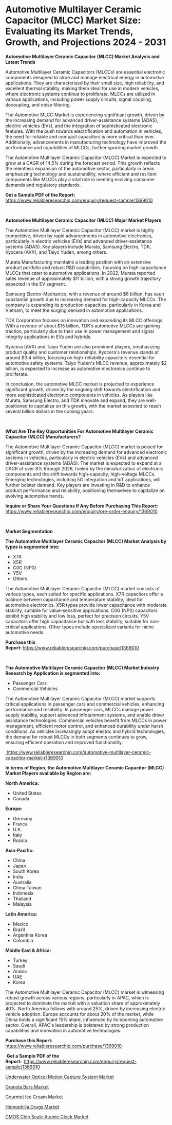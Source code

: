 <p><h1>Automotive Multilayer Ceramic Capacitor (MLCC) Market Size: Evaluating its Market Trends, Growth, and Projections 2024 - 2031</h1></p><p><strong>Automotive Multilayer Ceramic Capacitor (MLCC) Market Analysis and Latest Trends</strong></p>
<p><p>Automotive Multilayer Ceramic Capacitors (MLCCs) are essential electronic components designed to store and manage electrical energy in automotive applications. They are characterized by their small size, high reliability, and excellent thermal stability, making them ideal for use in modern vehicles, where electronic systems continue to proliferate. MLCCs are utilized in various applications, including power supply circuits, signal coupling, decoupling, and noise filtering.</p><p>The Automotive MLCC Market is experiencing significant growth, driven by the increasing demand for advanced driver-assistance systems (ADAS), electric vehicles (EVs), and the integration of sophisticated electronic features. With the push towards electrification and automation in vehicles, the need for reliable and compact capacitors is more critical than ever. Additionally, advancements in manufacturing technology have improved the performance and capabilities of MLCCs, further spurring market growth. </p><p>The Automotive Multilayer Ceramic Capacitor (MLCC) Market is expected to grow at a CAGR of 14.5% during the forecast period. This growth reflects the relentless expansion of the automotive sector, particularly in areas emphasizing technology and sustainability, where efficient and resilient components like MLCCs play a vital role in meeting evolving consumer demands and regulatory standards.</p></p>
<p><strong>Get a Sample PDF of the Report:&nbsp;</strong> <a href="https://www.reliableresearchiq.com/enquiry/request-sample/1369010?utm_campaign=101&utm_medium=2&utm_source=Github&utm_content=ia&utm_term=06122024&utm_id=automotive-multilayer-ceramic-capacitor-mlcc">https://www.reliableresearchiq.com/enquiry/request-sample/1369010</a></p>
<p>&nbsp;</p>
<p><strong>Automotive Multilayer Ceramic Capacitor (MLCC) Major Market Players</strong></p>
<p><p>The Automotive Multilayer Ceramic Capacitor (MLCC) market is highly competitive, driven by rapid advancements in automotive electronics, particularly in electric vehicles (EVs) and advanced driver-assistance systems (ADAS). Key players include Murata, Samsung Electro, TDK, Kyocera (AVX), and Taiyo Yuden, among others.</p><p>Murata Manufacturing maintains a leading position with an extensive product portfolio and robust R&D capabilities, focusing on high-capacitance MLCCs that cater to automotive applications. In 2022, Murata reported sales revenue of approximately $11 billion, with a strong growth trajectory expected in the EV segment.</p><p>Samsung Electro-Mechanics, with a revenue of around $6 billion, has seen substantial growth due to increasing demand for high-capacity MLCCs. The company is expanding its production capacities, particularly in Korea and Vietnam, to meet the surging demand in automotive applications.</p><p>TDK Corporation focuses on innovation and expanding its MLCC offerings. With a revenue of about $15 billion, TDK’s automotive MLCCs are gaining traction, particularly due to their use in power management and signal integrity applications in EVs and hybrids.</p><p>Kyocera (AVX) and Taiyo Yuden are also prominent players, emphasizing product quality and customer relationships. Kyocera's revenue stands at around $3.4 billion, focusing on high-reliability capacitors essential for automotive safety systems. Taiyo Yuden's MLCC revenue, approximately $2 billion, is expected to increase as automotive electronics continue to proliferate.</p><p>In conclusion, the automotive MLCC market is projected to experience significant growth, driven by the ongoing shift towards electrification and more sophisticated electronic components in vehicles. As players like Murata, Samsung Electro, and TDK innovate and expand, they are well-positioned to capitalize on this growth, with the market expected to reach several billion dollars in the coming years.</p></p>
<p>&nbsp;</p>
<p><strong>What Are The Key Opportunities For Automotive Multilayer Ceramic Capacitor (MLCC) Manufacturers?</strong></p>
<p><p>The Automotive Multilayer Ceramic Capacitor (MLCC) market is poised for significant growth, driven by the increasing demand for advanced electronic systems in vehicles, particularly in electric vehicles (EVs) and advanced driver-assistance systems (ADAS). The market is expected to expand at a CAGR of over 8% through 2028, fueled by the miniaturization of electronic components and the shift towards high-capacity, high-voltage MLCCs. Emerging technologies, including 5G integration and IoT applications, will further bolster demand. Key players are investing in R&D to enhance product performance and reliability, positioning themselves to capitalize on evolving automotive trends.</p></p>
<p><strong>Inquire or Share Your Questions If Any Before Purchasing This Report:</strong> <a href="https://www.reliableresearchiq.com/enquiry/pre-order-enquiry/1369010?utm_campaign=101&utm_medium=2&utm_source=Github&utm_content=ia&utm_term=06122024&utm_id=automotive-multilayer-ceramic-capacitor-mlcc">https://www.reliableresearchiq.com/enquiry/pre-order-enquiry/1369010</a></p>
<p>&nbsp;</p>
<p><strong>Market Segmentation</strong></p>
<p><strong>The Automotive Multilayer Ceramic Capacitor (MLCC) Market Analysis by types is segmented into:</strong></p>
<p><ul><li>X7R</li><li>X5R</li><li>C0G (NP0)</li><li>Y5V</li><li>Others</li></ul></p>
<p><p>The Automotive Multilayer Ceramic Capacitor (MLCC) market consists of various types, each suited for specific applications. X7R capacitors offer a balance between capacitance and temperature stability, ideal for automotive electronics. X5R types provide lower capacitance with moderate stability, suitable for value-sensitive applications. C0G (NP0) capacitors exhibit high stability and low loss, perfect for precision circuits. Y5V capacitors offer high capacitance but with less stability, suitable for non-critical applications. Other types include specialized variants for niche automotive needs.</p></p>
<p><strong>Purchase this Report:&nbsp;</strong><a href="https://www.reliableresearchiq.com/purchase/1369010?utm_campaign=101&utm_medium=2&utm_source=Github&utm_content=ia&utm_term=06122024&utm_id=automotive-multilayer-ceramic-capacitor-mlcc">https://www.reliableresearchiq.com/purchase/1369010</a></p>
<p>&nbsp;</p>
<p><strong>The Automotive Multilayer Ceramic Capacitor (MLCC) Market Industry Research by Application is segmented into:</strong></p>
<p><ul><li>Passenger Cars</li><li>Commercial Vehicles</li></ul></p>
<p><p>The Automotive Multilayer Ceramic Capacitor (MLCC) market supports critical applications in passenger cars and commercial vehicles, enhancing performance and reliability. In passenger cars, MLCCs manage power supply stability, support advanced infotainment systems, and enable driver assistance technologies. Commercial vehicles benefit from MLCCs in power management, efficient motor control, and enhanced durability under harsh conditions. As vehicles increasingly adopt electric and hybrid technologies, the demand for robust MLCCs in both segments continues to grow, ensuring efficient operation and improved functionality.</p></p>
<p><a href="https://www.reliableresearchiq.com/automotive-multilayer-ceramic-capacitor-market-r1369010?utm_campaign=101&utm_medium=2&utm_source=Github&utm_content=ia&utm_term=06122024&utm_id=automotive-multilayer-ceramic-capacitor-mlcc">&nbsp;https://www.reliableresearchiq.com/automotive-multilayer-ceramic-capacitor-market-r1369010</a></p>
<p><strong>In terms of Region, the Automotive Multilayer Ceramic Capacitor (MLCC) Market Players available by Region are:</strong></p>
<p>
    <p> <strong> North America: </strong>
        <ul>
            <li>United States</li>
            <li>Canada</li>
        </ul>
        </p> 
    <p> <strong> Europe: </strong>
        <ul>
            <li>Germany</li>
            <li>France</li>
            <li>U.K.</li>
            <li>Italy</li>
            <li>Russia</li>
        </ul>
        </p> 
    <p> <strong> Asia-Pacific: </strong>
        <ul>
            <li>China</li>
            <li>Japan</li>
            <li>South Korea</li>
            <li>India</li>
            <li>Australia</li>
            <li>China Taiwan</li>
            <li>Indonesia</li>
            <li>Thailand</li>
            <li>Malaysia</li>
        </ul>
        </p> 
    <p> <strong> Latin America: </strong>
        <ul>
            <li>Mexico</li>
            <li>Brazil</li>
            <li>Argentina Korea</li>
            <li>Colombia</li>
        </ul>
        </p> 
    <p> <strong> Middle East & Africa: </strong>
        <ul>
            <li>Turkey</li>
            <li>Saudi</li>
            <li>Arabia</li>
            <li>UAE</li>
            <li>Korea</li>
        </ul>
    </p>
    </p>
<p><p>The Automotive Multilayer Ceramic Capacitor (MLCC) market is witnessing robust growth across various regions, particularly in APAC, which is projected to dominate the market with a valuation share of approximately 40%. North America follows with around 25%, driven by increasing electric vehicle adoption. Europe accounts for about 20% of the market, while China holds a significant 15% share, influenced by its booming automotive sector. Overall, APAC's leadership is bolstered by strong production capabilities and innovation in automotive technologies.</p></p>
<p><strong>Purchase this Report: </strong><a href="https://www.reliableresearchiq.com/purchase/1369010?utm_campaign=101&utm_medium=2&utm_source=Github&utm_content=ia&utm_term=06122024&utm_id=automotive-multilayer-ceramic-capacitor-mlcc">https://www.reliableresearchiq.com/purchase/1369010</a></p>
<p>&nbsp;<strong>Get a Sample PDF of the Report:&nbsp;&nbsp;</strong><a href="https://www.reliableresearchiq.com/enquiry/request-sample/1369010?utm_campaign=101&utm_medium=2&utm_source=Github&utm_content=ia&utm_term=06122024&utm_id=automotive-multilayer-ceramic-capacitor-mlcc">https://www.reliableresearchiq.com/enquiry/request-sample/1369010</a></p>
<p><strong></strong></p>
<p><p><a href="https://issuu.com/reportprime-2/docs/underwater-optical-motion-capture-system-market-si?utm_campaign=101&utm_medium=2&utm_source=Github&utm_content=ia&utm_term=06122024&utm_id=automotive-multilayer-ceramic-capacitor-mlcc">Underwater Optical Motion Capture System Market</a></p><p><a href="https://www.linkedin.com/pulse/granola-bars-market-outlook-2024-2031-company-profiles-geographic-xdswe?utm_campaign=101&utm_medium=2&utm_source=Github&utm_content=ia&utm_term=06122024&utm_id=automotive-multilayer-ceramic-capacitor-mlcc">Granola Bars Market</a></p><p><a href="https://www.linkedin.com/pulse/gourmet-ice-cream-market-analysis-witch-focus-key-drivers-obstacles-zrg7e?utm_campaign=101&utm_medium=2&utm_source=Github&utm_content=ia&utm_term=06122024&utm_id=automotive-multilayer-ceramic-capacitor-mlcc">Gourmet Ice Cream Market</a></p><p><a href="https://www.linkedin.com/pulse/factors-affecting-hemophilia-drugsmarket-growth-rate-96-pu7ie?utm_campaign=101&utm_medium=2&utm_source=Github&utm_content=ia&utm_term=06122024&utm_id=automotive-multilayer-ceramic-capacitor-mlcc">Hemophilia Drugs Market</a></p><p><a href="https://issuu.com/reportprime-2/docs/cmos-chip-scale-atomic-clock-market-size-2030.pptx?utm_campaign=101&utm_medium=2&utm_source=Github&utm_content=ia&utm_term=06122024&utm_id=automotive-multilayer-ceramic-capacitor-mlcc">CMOS Chip Scale Atomic Clock Market</a></p></p>
